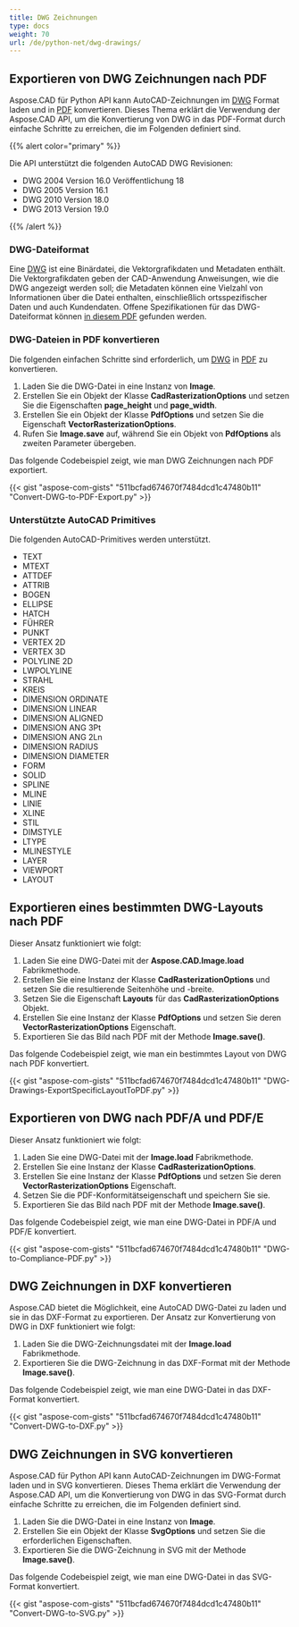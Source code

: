 ```yaml
---
title: DWG Zeichnungen
type: docs
weight: 70
url: /de/python-net/dwg-drawings/
---
```


## **Exportieren von DWG Zeichnungen nach PDF**

Aspose.CAD für Python API kann AutoCAD-Zeichnungen im [DWG](https://docs.fileformat.com/cad/dwg/) Format laden und in [PDF](https://docs.fileformat.com/pdf/) konvertieren. Dieses Thema erklärt die Verwendung der Aspose.CAD API, um die Konvertierung von DWG in das PDF-Format durch einfache Schritte zu erreichen, die im Folgenden definiert sind.

{{% alert color="primary" %}}

Die API unterstützt die folgenden AutoCAD DWG Revisionen:

- DWG 2004 Version 16.0 Veröffentlichung 18
- DWG 2005 Version 16.1
- DWG 2010 Version 18.0
- DWG 2013 Version 19.0

{{% /alert %}}

### **DWG-Dateiformat**

Eine [DWG](https://docs.fileformat.com/cad/dwg/) ist eine Binärdatei, die Vektorgrafikdaten und Metadaten enthält. Die Vektorgrafikdaten geben der CAD-Anwendung Anweisungen, wie die DWG angezeigt werden soll; die Metadaten können eine Vielzahl von Informationen über die Datei enthalten, einschließlich ortsspezifischer Daten und auch Kundendaten. Offene Spezifikationen für das DWG-Dateiformat können [in diesem PDF](http://opendesign.com/files/guestdownloads/OpenDesign_Specification_for_.dwg_files.pdf) gefunden werden.

### **DWG-Dateien in PDF konvertieren**

Die folgenden einfachen Schritte sind erforderlich, um [DWG](https://docs.fileformat.com/cad/dwg/) in [PDF](https://docs.fileformat.com/pdf/) zu konvertieren.

1. Laden Sie die DWG-Datei in eine Instanz von **Image**.
1. Erstellen Sie ein Objekt der Klasse **CadRasterizationOptions** und setzen Sie die Eigenschaften **page_height** und **page_width**.
1. Erstellen Sie ein Objekt der Klasse **PdfOptions** und setzen Sie die Eigenschaft **VectorRasterizationOptions**.
1. Rufen Sie **Image.save** auf, während Sie ein Objekt von **PdfOptions** als zweiten Parameter übergeben.

Das folgende Codebeispiel zeigt, wie man DWG Zeichnungen nach PDF exportiert.

{{< gist "aspose-com-gists" "511bcfad674670f7484dcd1c47480b11" "Convert-DWG-to-PDF-Export.py" >}}

### **Unterstützte AutoCAD Primitives**

Die folgenden AutoCAD-Primitives werden unterstützt.

- TEXT
- MTEXT
- ATTDEF
- ATTRIB
- BOGEN
- ELLIPSE
- HATCH
- FÜHRER
- PUNKT
- VERTEX 2D
- VERTEX 3D
- POLYLINE 2D
- LWPOLYLINE
- STRAHL
- KREIS
- DIMENSION ORDINATE
- DIMENSION LINEAR
- DIMENSION ALIGNED
- DIMENSION ANG 3Pt
- DIMENSION ANG 2Ln
- DIMENSION RADIUS
- DIMENSION DIAMETER
- FORM
- SOLID
- SPLINE
- MLINE
- LINIE
- XLINE
- STIL
- DIMSTYLE
- LTYPE
- MLINESTYLE
- LAYER
- VIEWPORT
- LAYOUT

## **Exportieren eines bestimmten DWG-Layouts nach PDF**

Dieser Ansatz funktioniert wie folgt:

1. Laden Sie eine DWG-Datei mit der **Aspose.CAD.Image.load** Fabrikmethode.
1. Erstellen Sie eine Instanz der Klasse **CadRasterizationOptions** und setzen Sie die resultierende Seitenhöhe und -breite.
1. Setzen Sie die Eigenschaft **Layouts** für das **CadRasterizationOptions** Objekt.
1. Erstellen Sie eine Instanz der Klasse **PdfOptions** und setzen Sie deren **VectorRasterizationOptions** Eigenschaft.
1. Exportieren Sie das Bild nach PDF mit der Methode **Image.save()**.

Das folgende Codebeispiel zeigt, wie man ein bestimmtes Layout von DWG nach PDF konvertiert.

{{< gist "aspose-com-gists" "511bcfad674670f7484dcd1c47480b11" "DWG-Drawings-ExportSpecificLayoutToPDF.py" >}}

## **Exportieren von DWG nach PDF/A und PDF/E**

Dieser Ansatz funktioniert wie folgt:

1. Laden Sie eine DWG-Datei mit der **Image.load** Fabrikmethode.
1. Erstellen Sie eine Instanz der Klasse **CadRasterizationOptions**.
1. Erstellen Sie eine Instanz der Klasse **PdfOptions** und setzen Sie deren **VectorRasterizationOptions** Eigenschaft.
1. Setzen Sie die PDF-Konformitätseigenschaft und speichern Sie sie.
1. Exportieren Sie das Bild nach PDF mit der Methode **Image.save()**.

Das folgende Codebeispiel zeigt, wie man eine DWG-Datei in PDF/A und PDF/E konvertiert.

{{< gist "aspose-com-gists" "511bcfad674670f7484dcd1c47480b11" "DWG-to-Compliance-PDF.py" >}}

## **DWG Zeichnungen in DXF konvertieren**

Aspose.CAD bietet die Möglichkeit, eine AutoCAD DWG-Datei zu laden und sie in das DXF-Format zu exportieren. Der Ansatz zur Konvertierung von DWG in DXF funktioniert wie folgt:

1. Laden Sie die DWG-Zeichnungsdatei mit der **Image.load** Fabrikmethode.
1. Exportieren Sie die DWG-Zeichnung in das DXF-Format mit der Methode **Image.save()**.

Das folgende Codebeispiel zeigt, wie man eine DWG-Datei in das DXF-Format konvertiert.

{{< gist "aspose-com-gists" "511bcfad674670f7484dcd1c47480b11" "Convert-DWG-to-DXF.py" >}}

## **DWG Zeichnungen in SVG konvertieren**

Aspose.CAD für Python API kann AutoCAD-Zeichnungen im DWG-Format laden und in SVG konvertieren. Dieses Thema erklärt die Verwendung der Aspose.CAD API, um die Konvertierung von DWG in das SVG-Format durch einfache Schritte zu erreichen, die im Folgenden definiert sind.

1. Laden Sie die DWG-Datei in eine Instanz von **Image**.
1. Erstellen Sie ein Objekt der Klasse **SvgOptions** und setzen Sie die erforderlichen Eigenschaften.
1. Exportieren Sie die DWG-Zeichnung in SVG mit der Methode **Image.save()**.

Das folgende Codebeispiel zeigt, wie man eine DWG-Datei in das SVG-Format konvertiert.

{{< gist "aspose-com-gists" "511bcfad674670f7484dcd1c47480b11" "Convert-DWG-to-SVG.py" >}}

